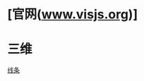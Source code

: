 # [官网(www.visjs.org)]

# 三维

[线条](https://xiaoxiaohappy.github.io/visjs_example/%E4%B8%89%E7%BB%B4/line.html)
